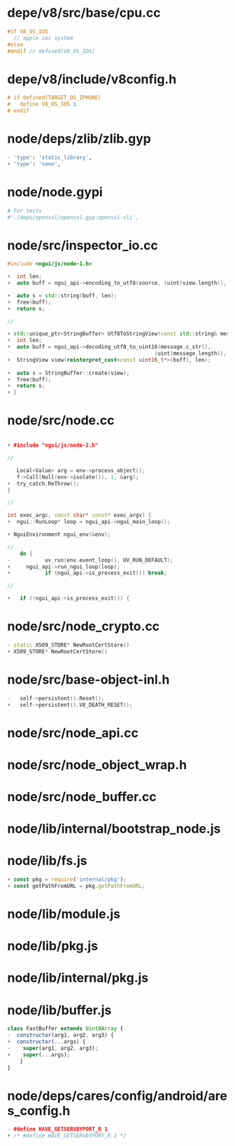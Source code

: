 
# depe/v8/src/base/cpu.cc

```cpp
#if V8_OS_IOS
  // apple ios system
#else
#endif // defined(V8_OS_IOS) 
```

# depe/v8/include/v8config.h

```cpp
# if defined(TARGET_OS_IPHONE)
#   define V8_OS_IOS 1
# endif
```

# node/deps/zlib/zlib.gyp

```py
- 'type': 'static_library',
+ 'type': 'none',
```

# node/node.gypi

```py
# For tests
#'./deps/openssl/openssl.gyp:openssl-cli',
```

# node/src/inspector_io.cc

```cc
#include <ngui/js/node-1.h>

+  int len;
+  auto buff = ngui_api->encoding_to_utf8(source, (uint)view.length(), &len);

+  auto s = std::string(buff, len);
+  free(buff);
+  return s;

// 

+ std::unique_ptr<StringBuffer> Utf8ToStringView(const std::string& message) {
+  int len;
+  auto buff = ngui_api->decoding_utf8_to_uint16(message.c_str(),
                                               (uint)message.length(), &len);
+  StringView view(reinterpret_cast<const uint16_t*>(buff), len);
  
+  auto s = StringBuffer::create(view);
+  free(buff);
+  return s;
+ }

```

# node/src/node.cc

```cc

+ #include "ngui/js/node-2.h"

//

   Local<Value> arg = env->process_object();
   f->Call(Null(env->isolate()), 1, &arg);
+  try_catch.ReThrow();
}

//

int exec_argc, const char* const* exec_argv) {
+  ngui::RunLoop* loop = ngui_api->ngui_main_loop();

+ NguiEnvironment ngui_env(&env);

// 
    do {
-			uv_run(env.event_loop(), UV_RUN_DEFAULT);
+     ngui_api->run_ngui_loop(loop);
+			if (ngui_api->is_process_exit()) break;

//

+	if (!ngui_api->is_process_exit()) {

```

# node/src/node_crypto.cc

```cc
- static X509_STORE* NewRootCertStore()
+ X509_STORE* NewRootCertStore()
```

# node/src/base-object-inl.h

```cc
-   self->persistent().Reset();
+   self->persistent().V8_DEATH_RESET();
```

# node/src/node_api.cc
# node/src/node_object_wrap.h
# node/src/node_buffer.cc

# node/lib/internal/bootstrap_node.js
# node/lib/fs.js

```js
+ const pkg = require('internal/pkg');
+ const getPathFromURL = pkg.getPathFromURL;
```

# node/lib/module.js
# node/lib/pkg.js
# node/lib/internal/pkg.js

# node/lib/buffer.js

```js
class FastBuffer extends Uint8Array {
-  constructor(arg1, arg2, arg3) {
+  constructor(...args) {
-    super(arg1, arg2, arg3);
+    super(...args);
	}
}
```

# node/deps/cares/config/android/ares_config.h

```cc
- #define HAVE_GETSERVBYPORT_R 1
+ /* #define HAVE_GETSERVBYPORT_R 1 */
```

